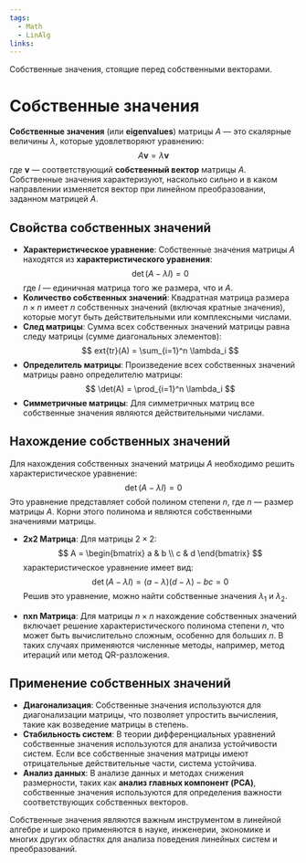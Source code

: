 ```yaml
---
tags:
  - Math
  - LinAlg
links:
---
```

Собственные значения, стоящие перед собственными векторами.

# Собственные значения

**Собственные значения** (или **eigenvalues**) матрицы $A$ — это скалярные величины $\lambda$, которые удовлетворяют уравнению:
$$
A \mathbf{v} = \lambda \mathbf{v}
$$
где $\mathbf{v}$ — соответствующий **собственный вектор** матрицы $A$. Собственные значения характеризуют, насколько сильно и в каком направлении изменяется вектор при линейном преобразовании, заданном матрицей $A$.

## Свойства собственных значений

- **Характеристическое уравнение**: Собственные значения матрицы $A$ находятся из **характеристического уравнения**:
  $$
  \det(A - \lambda I) = 0
  $$
  где $I$ — единичная матрица того же размера, что и $A$.
- **Количество собственных значений**: Квадратная матрица размера $n \times n$ имеет $n$ собственных значений (включая кратные значения), которые могут быть действительными или комплексными числами.
- **След матрицы**: Сумма всех собственных значений матрицы равна следу матрицы (сумме диагональных элементов):
  $$
  	ext{tr}(A) = \sum_{i=1}^n \lambda_i
  $$
- **Определитель матрицы**: Произведение всех собственных значений матрицы равно определителю матрицы:
  $$
  \det(A) = \prod_{i=1}^n \lambda_i
  $$
- **Симметричные матрицы**: Для симметричных матриц все собственные значения являются действительными числами.

## Нахождение собственных значений

Для нахождения собственных значений матрицы $A$ необходимо решить характеристическое уравнение:
$$
\det(A - \lambda I) = 0
$$
Это уравнение представляет собой полином степени $n$, где $n$ — размер матрицы $A$. Корни этого полинома и являются собственными значениями матрицы.

- **2x2 Матрица**: Для матрицы $2 \times 2$:
  $$
  A = \begin{bmatrix} a & b \\ c & d \end{bmatrix}
  $$
  характеристическое уравнение имеет вид:
  $$
  \det(A - \lambda I) = (a - \lambda)(d - \lambda) - bc = 0
  $$
  Решив это уравнение, можно найти собственные значения $\lambda_1$ и $\lambda_2$.

- **nxn Матрица**: Для матрицы $n \times n$ нахождение собственных значений включает решение характеристического полинома степени $n$, что может быть вычислительно сложным, особенно для больших $n$. В таких случаях применяются численные методы, например, метод итераций или метод QR-разложения.

## Применение собственных значений

- **Диагонализация**: Собственные значения используются для диагонализации матрицы, что позволяет упростить вычисления, такие как возведение матрицы в степень.
- **Стабильность систем**: В теории дифференциальных уравнений собственные значения используются для анализа устойчивости систем. Если все собственные значения матрицы имеют отрицательные действительные части, система устойчива.
- **Анализ данных**: В анализе данных и методах снижения размерности, таких как **анализ главных компонент (PCA)**, собственные значения используются для определения важности соответствующих собственных векторов.

Собственные значения являются важным инструментом в линейной алгебре и широко применяются в науке, инженерии, экономике и многих других областях для анализа поведения линейных систем и преобразований.


